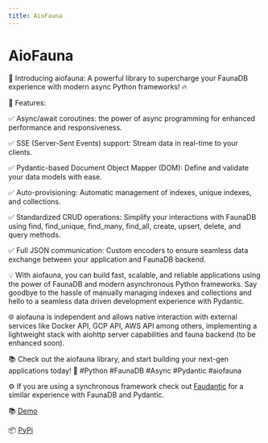 ```yaml
---
title: AioFauna
---
```


# AioFauna

 🚀 Introducing aiofauna: A powerful library to supercharge your FaunaDB experience with modern async Python frameworks! 🔥

🌟 Features:

✅ Async/await coroutines:   the power of async programming for enhanced 
performance and responsiveness.

✅ SSE (Server-Sent Events) support: Stream data in real-time to your clients.

✅ Pydantic-based Document Object Mapper (DOM): Define and validate your data models with ease.

✅ Auto-provisioning: Automatic management of indexes, unique indexes, and collections.

✅ Standardized CRUD operations: Simplify your interactions with FaunaDB using find, find_unique, find_many, find_all, create, upsert, delete, and query methods.

✅ Full JSON communication: Custom encoders to ensure seamless data exchange between your application and FaunaDB backend.

💡 With aiofauna, you can build fast, scalable, and reliable applications using the power of FaunaDB and modern asynchronous Python frameworks. Say goodbye to the hassle of manually managing indexes and collections and hello to a seamless data driven development experience with Pydantic.

🌐 aiofauna is independent and allows native interaction with external services like Docker API, GCP API, AWS API among others, implementing a lightweight stack with aiohttp server capabilities and fauna backend (to be enhanced soon).

📚 Check out the aiofauna library, and start building your next-gen applications today! 🚀
#Python #FaunaDB #Async #Pydantic #aiofauna

⚙️  If you are using a synchronous framework check out [Faudantic](https://github.com/obahamonde/faudantic) for a similar experience with FaunaDB and Pydantic.

📚 [Demo](https://aiofaunastreams-fwuw7gz7oq-uc.a.run.app)

📦 [PyPi](https://pypi.org/project/aiofauna/)
